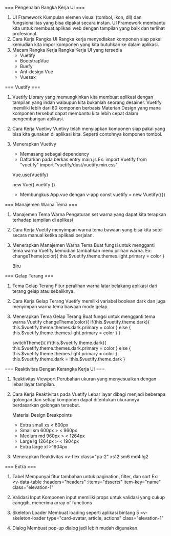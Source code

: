 === Pengenalan Rangka Kerja UI ===
1. UI Framework
    Kumpulan elemen visual (tombol, ikon, dll) dan fungsionalitas yang bisa dipakai secara instan. UI Framework membantu kita untuk membuat aplikasi web dengan tampilan yang baik dan terlihat profesional.
2. Cara Kerja Rangka UI
    Rangka kerja menyediakan komponen siap pakai kemudian kita impor komponen yang kita butuhkan ke dalam aplikasi.
3. Macam Rangka Kerja
    Rangka Kerja UI yang tersedia
    - Vuetify
    - BootstrapVue
    - Buefy
    - Ant-design Vue
    - Vuesax

=== Vuetify ===
1. Vuetify
    Library yang memungkinkan kita membuat aplikasi dengan tampilan yang indah walaupun kita bukanlah seorang desainer. Vuetify memiliki lebih dari 80 komponen berbasis Materian Design yang mana komponen tersebut dapat membantu kita lebih cepat dalam pengembangan aplikasi.
2. Cara Kerja Vuetivy
    Vuetivy telah menyiapkan komponen siap pakai yang bisa kita gunakan di aplikasi kita. Seperti contohnya komponen tombol.
3. Menerapkan Vuetivy
    - Memasang sebagai dependency
    - Daftarkan pada berkas entry main.js
    Ex:
    import Vuetify from "vuetify"
    import "vuetify/dust/vuetify.min.css"

    Vue.use(Vuetify)

    new Vue({
        vuetify
    })
    - Membungkus App.vue dengan v-app
    const vuetify = new Vuetify({})

=== Manajemen Warna Tema ===
1. Manajemen Tema Warna
    Pengaturan set warna yang dapat kita terapkan terhadap tampilan di aplikasi
2. Cara Kerja
    Vuetify menyimpan warna tema bawaan yang bisa kita setel secara manual ketika aplikasi berjalan.
3. Menerapkan Manajemen Warna Tema
    Buat fungsi untuk mengganti tema warna Vuetify kemudian tambahkan menu pilihan warna.
    Ex: 
    changeTheme(color){
        this.$vuetify.theme.themes.light.primary = color
    }

    <v-layout>
        <v-flex>
            <v-btn color="#197602" outlined @click="changeTheme('#197602')">Biru</v-btn>
        </v-fles>
    </v-layout>

=== Gelap Terang ===
1. Tema Gelap Terang
    Fitur peralihan warna latar belakang aplikasi dari terang gelap atau sebaliknya.
2. Cara Kerja Gelap Terang
    Vuetify memiliki variabel boolean dark dan juga menyimpan warna tema bawaan mode gelap.
3. Menerapkan Tema Gelap Terang
    Buat fungsi untuk mengganti tema warna Vuetify
    changeTheme(color){
        if(this.$vuetify.theme.dark){
            this.$vuetify.theme.themes.dark.primary = color
        } else {
            this.$vuetify.theme.themes.light.primary = color
        }
    }

    switchTheme(){
        if(this.$vuetify.theme.dark){
            this.$vuetify.theme.themes.dark.primary = color
        } else {
            this.$vuetify.theme.themes.light.primary = color
        }
        this.$vuetify.theme.dark = !this.$vuetify.theme.dark
    }

=== Reaktivitas Dengan Kerangka Kerja UI ===
1. Reaktivitas Viewport
    Perubahan ukuran yang menyesuaikan dengan lebar layar tampilan.
2. Cara Kerja Reaktivitas pada Vuetify
    Lebar layar dibagi menjadi beberapa golongan dan setiap komponen dapat ditentukan ukurannya berdasarkan golongan tersebut.
    
    Material Design Breakpoints
    - Extra small   xs      < 600px
    - Small         sm      600px > < 960px
    - Medium        md      960px > < 1264px
    - Large         lg      1264px > < 1904px
    - Extra large   xl      >1904px
3. Menerapkan Reaktivitas
    <v-flex
    class="pa-2"
    xs12
    sm6
    md4
    lg2
    >

=== Extra ===
1. Tabel
    Mempunyai fitur tambahan untuk pagination, filter, dan sort
    Ex:
    <v-data-table
        :headers="headers"
        :items="dsserts"
        item-key="name"
        class="elevation-1"
    ></v-data-table>

2. Validasi Input
    Komponen input memiliki props untuk validasi yang cukup canggih, menerima array of functions

3. Skeleton Loader
    Membuat loading seperti aplikasi bintang 5
    <v-skeleton-loader
        type="card-avatar, article, actions"
        class="elevation-1"
        
    ></v-skeleton-loader>
4. Dialog
    Membuat pop-up dialog jadi lebih mudah digunakan.